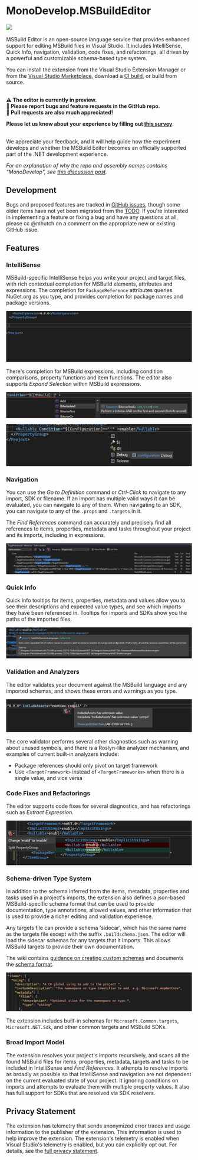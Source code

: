 # MonoDevelop.MSBuildEditor

[![](https://github.com/mhutch/MonoDevelop.MSBuildEditor/workflows/Visual%20Studio/badge.svg)](https://github.com/mhutch/MonoDevelop.MSBuildEditor/actions?query=workflow%3A%22Visual+Studio%22)


MSBuild Editor is an open-source language service that provides enhanced support for editing MSBuild files in Visual Studio. It includes IntelliSense, Quick Info, navigation, validation, code fixes, and refactorings, all driven by a powerful and customizable schema-based type system.

You can install the extension from the Visual Studio Extension Manager or from the [Visual Studio Marketplace](https://marketplace.visualstudio.com/items?itemName=mhutch.msbuildeditor), download a [CI build](https://github.com/mhutch/MonoDevelop.MSBuildEditor/actions), or build from source.
<br><br>

**⚠️ The editor is currently in preview.<br>
📝 Please report bugs and feature requests in the GitHub repo.<br>
🎉 Pull requests are also much appreciated!**
<br>

**Please let us know about your experience by filling out [this survey](https://www.surveymonkey.com/r/G3F9SC3)**.
<br><br>

We appreciate your feedback, and it will help guide how the experiment develops and whether the MSBuild Editor becomes an officially supported part of the .NET development experience.

*For an explanation of why the repo and assembly names contains "MonoDevelop", see [this discussion post](https://github.com/mhutch/MonoDevelop.MSBuildEditor/discussions/197#discussioncomment-9098580).*


## Development

Bugs and proposed features are tracked in [GitHub issues](issues), though some older items have not yet been migrated from the [TODO](TODO.md). If you're interested in implementing a feature or fixing a bug and have any questions at all, please cc @mhutch on a comment on the appropriate new or existing GitHub issue.

## Features

### IntelliSense

MSBuild-specific IntelliSense helps you write your project and target files, with rich contextual completion for MSBuild elements, attributes and expressions. The completion for `PackageReference` attributes queries NuGet.org as you type, and provides completion for package names and package versions.

![](images/vs-packageref-completion.gif)

There's completion for MSBuild expressions, including condition comparisons, property functions and item functions. The editor also supports *Expand Selection* within MSBuild expressions.

![](images/vs-expression-completion.png)

![](images/vs-condition-completion.png)

### Navigation

You can use the *Go to Definition* command or *Ctrl-Click* to navigate to any import, SDK or filename. If an import has multiple valid ways it can be evaluated, you can navigate to any of them. When navigating to an SDK, you can navigate to any of the `.props` and `.targets` in it.

The *Find References* command can accurately and precisely find all references to items, properties, metadata and tasks throughout your project and its imports, including in expressions.

![](images/vs-find-references.png)

### Quick Info

Quick Info tooltips for items, properties, metadata and values allow you to see their descriptions and expected value types, and see which imports they have been referenced in. Tooltips for imports and SDKs show you the paths of the imported files.

![](images/vs-quick-info.png)

### Validation and Analyzers

The editor validates your document against the MSBuild language and any imported schemas, and shows these errors and warnings as you type.

![](images/vs-validation.png)

The core validator performs several other diagnostics such as warning about unused symbols, and there is a Roslyn-like analyzer mechanism, and examples of current built-in analyzers include:

* Package references should only pivot on target framework
* Use `<TargetFramework>` instead of `<TargetFrameworks>` when there is a single value, and vice versa

### Code Fixes and Refactorings

The editor supports code fixes for several diagnostics, and has refactorings such as *Extract Expression*.

![](images/vs-code-fixes.png)

### Schema-driven Type System

In addition to the schema inferred from the items, metadata, properties and tasks used in a project's imports, the extension also defines a json-based MSBuild-specific schema format that can be used to provide documentation, type annotations, allowed values, and other information that is used to provide a richer editing and validation experience.

Any targets file can provide a schema 'sidecar', which has the same name as the targets file except with the suffix `.buildschema.json`. The editor will load the sidecar schemas for any targets that it imports. This allows MSBuild targets to provide their own documentation.

The wiki contains [guidance on creating custom schemas](https://github.com/mhutch/MonoDevelop.MSBuildEditor/wiki/Creating-a-custom-schema) and documents the [schema format](https://github.com/mhutch/MonoDevelop.MSBuildEditor/wiki/Schema-structure).

![](images/vs-schema.png)

The extension includes built-in schemas for `Microsoft.Common.targets`, `Microsoft.NET.Sdk`, and other common targets and MSBuild SDKs.

### Broad Import Model

The extension resolves your project's imports recursively, and scans all the found MSBuild files for items, properties, metadata, targets and tasks to be included in IntelliSense and *Find References*. It attempts to resolve imports as broadly as possible so that IntelliSense and navigation are not dependent on the current evaluated state of your project. It ignoring conditions on imports and attempts to evaluate them with multiple property values. It also has full support for SDKs that are resolved via SDK resolvers.

## Privacy Statement

The extension has telemetry that sends anonymized error traces and usage information to the publisher of the extension. This information is used to help improve the extension. The extension's telemetry is enabled when Visual Studio's telemetry is enabled, but you can explicitly opt out. For details, see the [full privacy statement](docs/PrivacyStatement.md).